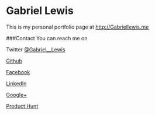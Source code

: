 # Gabriel Lewis

This is my personal portfolio page at http://Gabriellewis.me

###Contact 
You can reach me on 

Twitter [@Gabriel__Lewis](https://www.twitter.com/gabriel__lewis)

[Github](https://www.github.com/gabriel-lewis)

[Facebook](https://www.facebook.com/thegabriellewis)

[LinkedIn](https://www.linkedin.com/in/gabriellewis0)

[Google+](https://plus.google.com/u/1/+GabrielLewis1)

[Product Hunt](https://www.producthunt.com/@gabriel__lewis)


